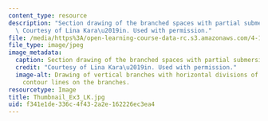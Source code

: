 ```yaml
---
content_type: resource
description: "Section drawing of the branched spaces with partial submersion in water.\
  \ Courtesy of Lina Kara\u2019in. Used with permission."
file: /media/https%3A/open-learning-course-data-rc.s3.amazonaws.com/4-112-architecture-design-fundamentals-i-nano-machines-fall-2012/f341e1de336c4f432a2e162226ec3ea4_Thumbnail_Ex3_LK.jpg
file_type: image/jpeg
image_metadata:
  caption: Section drawing of the branched spaces with partial submersion in water.
  credit: "Courtesy of Lina Kara\u2019in. Used with permission."
  image-alt: Drawing of vertical branches with horizontal divisions of spaces and
    contour lines on the branches.
resourcetype: Image
title: Thumbnail_Ex3_LK.jpg
uid: f341e1de-336c-4f43-2a2e-162226ec3ea4
---
```


